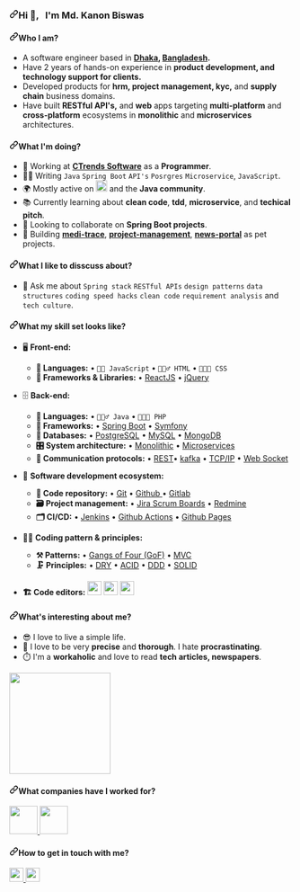 <!-- ### Hi there 👋 -->

<article class="markdown-body entry-content container-lg f5" itemprop="text"><h3 dir="auto"><a id="user-content-hi---im-al-amin-arif" class="anchor" aria-hidden="true" href="#hi---im-al-amin-arif"><svg class="octicon octicon-link" viewBox="0 0 16 16" version="1.1" width="16" height="16" aria-hidden="true"><path d="m7.775 3.275 1.25-1.25a3.5 3.5 0 1 1 4.95 4.95l-2.5 2.5a3.5 3.5 0 0 1-4.95 0 .751.751 0 0 1 .018-1.042.751.751 0 0 1 1.042-.018 1.998 1.998 0 0 0 2.83 0l2.5-2.5a2.002 2.002 0 0 0-2.83-2.83l-1.25 1.25a.751.751 0 0 1-1.042-.018.751.751 0 0 1-.018-1.042Zm-4.69 9.64a1.998 1.998 0 0 0 2.83 0l1.25-1.25a.751.751 0 0 1 1.042.018.751.751 0 0 1 .018 1.042l-1.25 1.25a3.5 3.5 0 1 1-4.95-4.95l2.5-2.5a3.5 3.5 0 0 1 4.95 0 .751.751 0 0 1-.018 1.042.751.751 0 0 1-1.042.018 1.998 1.998 0 0 0-2.83 0l-2.5 2.5a1.998 1.998 0 0 0 0 2.83Z"></path></svg></a>Hi <g-emoji class="g-emoji" alias="wave" fallback-src="https://github.githubassets.com/images/icons/emoji/unicode/1f44b.png">👋</g-emoji>, &nbsp; I'm Md. Kanon Biswas</h3>

<h4 dir="auto"><a id="user-content-who-i-am" class="anchor" aria-hidden="true" href="#who-i-am"><svg class="octicon octicon-link" viewBox="0 0 16 16" version="1.1" width="16" height="16" aria-hidden="true"><path d="m7.775 3.275 1.25-1.25a3.5 3.5 0 1 1 4.95 4.95l-2.5 2.5a3.5 3.5 0 0 1-4.95 0 .751.751 0 0 1 .018-1.042.751.751 0 0 1 1.042-.018 1.998 1.998 0 0 0 2.83 0l2.5-2.5a2.002 2.002 0 0 0-2.83-2.83l-1.25 1.25a.751.751 0 0 1-1.042-.018.751.751 0 0 1-.018-1.042Zm-4.69 9.64a1.998 1.998 0 0 0 2.83 0l1.25-1.25a.751.751 0 0 1 1.042.018.751.751 0 0 1 .018 1.042l-1.25 1.25a3.5 3.5 0 1 1-4.95-4.95l2.5-2.5a3.5 3.5 0 0 1 4.95 0 .751.751 0 0 1-.018 1.042.751.751 0 0 1-1.042.018 1.998 1.998 0 0 0-2.83 0l-2.5 2.5a1.998 1.998 0 0 0 0 2.83Z"></path></svg></a>Who I am?</h4>
<ul dir="auto">
<li>A software engineer based in <strong><a href="https://en.wikipedia.org/wiki/Dhaka" rel="nofollow">Dhaka</a>, <a href="https://en.wikipedia.org/wiki/Bangladesh" rel="nofollow">Bangladesh</a>.</strong></li>
<li>Have 2 years of hands-on experience in <strong>product development, and technology support for clients.</strong></li>
<li>Developed products for <strong>hrm, project management, kyc,</strong> and <strong>supply chain</strong> business domains.</li>
<li>Have built <strong>RESTful API's,</strong> and <strong>web</strong> apps targeting <strong>multi-platform</strong> and <strong>cross-platform</strong> ecosystems in <strong>monolithic</strong> and <strong>microservices</strong> architectures.</li>
</ul>
<h4 dir="auto"><a id="user-content-what-im-doing" class="anchor" aria-hidden="true" href="#what-im-doing"><svg class="octicon octicon-link" viewBox="0 0 16 16" version="1.1" width="16" height="16" aria-hidden="true"><path d="m7.775 3.275 1.25-1.25a3.5 3.5 0 1 1 4.95 4.95l-2.5 2.5a3.5 3.5 0 0 1-4.95 0 .751.751 0 0 1 .018-1.042.751.751 0 0 1 1.042-.018 1.998 1.998 0 0 0 2.83 0l2.5-2.5a2.002 2.002 0 0 0-2.83-2.83l-1.25 1.25a.751.751 0 0 1-1.042-.018.751.751 0 0 1-.018-1.042Zm-4.69 9.64a1.998 1.998 0 0 0 2.83 0l1.25-1.25a.751.751 0 0 1 1.042.018.751.751 0 0 1 .018 1.042l-1.25 1.25a3.5 3.5 0 1 1-4.95-4.95l2.5-2.5a3.5 3.5 0 0 1 4.95 0 .751.751 0 0 1-.018 1.042.751.751 0 0 1-1.042.018 1.998 1.998 0 0 0-2.83 0l-2.5 2.5a1.998 1.998 0 0 0 0 2.83Z"></path></svg></a>What I'm doing?</h4>
<ul dir="auto">
<li><g-emoji class="g-emoji" alias="office" fallback-src="https://github.githubassets.com/images/icons/emoji/unicode/1f3e2.png">🏢</g-emoji> Working at <strong><a href="https://www.ctrends-software.com/" rel="nofollow">CTrends Software</a></strong> as a <strong>Programmer</strong>.</li>
<li><g-emoji class="g-emoji" alias="man_technologist" fallback-src="https://github.githubassets.com/images/icons/emoji/unicode/1f468-1f4bb.png">👨&zwj;💻</g-emoji> Writing <code>Java</code> <code>Spring Boot</code> <code>API's</code> <code>Posrgres</code> <code>Microservice</code>, <code>JavaScript</code>.</li>
<li><g-emoji class="g-emoji" alias="earth_africa" fallback-src="https://github.githubassets.com/images/icons/emoji/unicode/1f30d.png">🌍</g-emoji> Mostly active on <a href="https://www.linkedin.com/in/kanonbiswas/" rel="nofollow"><img src="https://camo.githubusercontent.com/8c244a7a7b8a6e767d241c9a6c5e1b5e13ea693770c52bbc3fe564ba4044a4c9/68747470733a2f2f63646e2d69636f6e732d706e672e666c617469636f6e2e636f6d2f3531322f3137342f3137343835372e706e67" height="20" data-canonical-src="https://cdn-icons-png.flaticon.com/512/174/174857.png" style="max-width: 100%;"></a> and the <strong>Java community</strong>.</li>
<li><g-emoji class="g-emoji" alias="books" fallback-src="https://github.githubassets.com/images/icons/emoji/unicode/1f4da.png">📚</g-emoji> Currently learning about <strong>clean code</strong>, <strong>tdd</strong>, <strong>microservice</strong>, and <strong>techical pitch</strong>.</li>
<li><g-emoji class="g-emoji" alias="dancers" fallback-src="https://github.githubassets.com/images/icons/emoji/unicode/1f46f.png">👯</g-emoji> Looking to collaborate on <strong>Spring Boot projects</strong>.</li>
<li><g-emoji class="g-emoji" alias="smiling_face_with_three_hearts" fallback-src="https://github.githubassets.com/images/icons/emoji/unicode/1f970.png">🥰</g-emoji> Building <strong><a href="https://github.com/amin-arif/medi-trace">medi-trace</a></strong>, <strong><a href="https://github.com/amin-arif/project-management">project-management</a></strong>, <strong><a href="https://github.com/amin-arif/News-Portal">news-portal</a></strong> as pet projects.</li>
</ul>
<h4 dir="auto"><a id="user-content-what-i-like-to-disscuss-about" class="anchor" aria-hidden="true" href="#what-i-like-to-disscuss-about"><svg class="octicon octicon-link" viewBox="0 0 16 16" version="1.1" width="16" height="16" aria-hidden="true"><path d="m7.775 3.275 1.25-1.25a3.5 3.5 0 1 1 4.95 4.95l-2.5 2.5a3.5 3.5 0 0 1-4.95 0 .751.751 0 0 1 .018-1.042.751.751 0 0 1 1.042-.018 1.998 1.998 0 0 0 2.83 0l2.5-2.5a2.002 2.002 0 0 0-2.83-2.83l-1.25 1.25a.751.751 0 0 1-1.042-.018.751.751 0 0 1-.018-1.042Zm-4.69 9.64a1.998 1.998 0 0 0 2.83 0l1.25-1.25a.751.751 0 0 1 1.042.018.751.751 0 0 1 .018 1.042l-1.25 1.25a3.5 3.5 0 1 1-4.95-4.95l2.5-2.5a3.5 3.5 0 0 1 4.95 0 .751.751 0 0 1-.018 1.042.751.751 0 0 1-1.042.018 1.998 1.998 0 0 0-2.83 0l-2.5 2.5a1.998 1.998 0 0 0 0 2.83Z"></path></svg></a>What I like to disscuss about?</h4>
<ul dir="auto">
<li><g-emoji class="g-emoji" alias="speech_balloon" fallback-src="https://github.githubassets.com/images/icons/emoji/unicode/1f4ac.png">💬</g-emoji> Ask me about <code>Spring stack</code> <code>RESTful APIs</code> <code>design patterns</code> <code>data structures</code> <code>coding speed hacks</code> <code>clean code</code> <code>requirement analysis</code> and <code>tech culture</code>.</li>
</ul>
<h4 dir="auto"><a id="user-content-what-my-skill-set-looks-like" class="anchor" aria-hidden="true" href="#what-my-skill-set-looks-like"><svg class="octicon octicon-link" viewBox="0 0 16 16" version="1.1" width="16" height="16" aria-hidden="true"><path d="m7.775 3.275 1.25-1.25a3.5 3.5 0 1 1 4.95 4.95l-2.5 2.5a3.5 3.5 0 0 1-4.95 0 .751.751 0 0 1 .018-1.042.751.751 0 0 1 1.042-.018 1.998 1.998 0 0 0 2.83 0l2.5-2.5a2.002 2.002 0 0 0-2.83-2.83l-1.25 1.25a.751.751 0 0 1-1.042-.018.751.751 0 0 1-.018-1.042Zm-4.69 9.64a1.998 1.998 0 0 0 2.83 0l1.25-1.25a.751.751 0 0 1 1.042.018.751.751 0 0 1 .018 1.042l-1.25 1.25a3.5 3.5 0 1 1-4.95-4.95l2.5-2.5a3.5 3.5 0 0 1 4.95 0 .751.751 0 0 1-.018 1.042.751.751 0 0 1-1.042.018 1.998 1.998 0 0 0-2.83 0l-2.5 2.5a1.998 1.998 0 0 0 0 2.83Z"></path></svg></a>What my skill set looks like?</h4>
<ul dir="auto">
<li>
<p dir="auto"><g-emoji class="g-emoji" alias="desktop_computer" fallback-src="https://github.githubassets.com/images/icons/emoji/unicode/1f5a5.png">🖥</g-emoji> <strong>Front-end:</strong></p>
<ul dir="auto">
<li><strong><g-emoji class="g-emoji" alias="scroll" fallback-src="https://github.githubassets.com/images/icons/emoji/unicode/1f4dc.png">📜</g-emoji> Languages:</strong> • <code>🧙🏻 JavaScript</code> • <code>🧚🏻&zwj;♂️ HTML</code> • <code>👨🏻&zwj;🎨 CSS</code></li>
<li><strong><g-emoji class="g-emoji" alias="microscope" fallback-src="https://github.githubassets.com/images/icons/emoji/unicode/1f52c.png">🔬</g-emoji> Frameworks &amp; Libraries:</strong> • <a href="https://reactjs.org/" rel="nofollow">ReactJS</a> • <a href="https://jquery.com/" rel="nofollow">jQuery</a></li>
</ul>
</li>
<li>
<p dir="auto"><g-emoji class="g-emoji" alias="file_cabinet" fallback-src="https://github.githubassets.com/images/icons/emoji/unicode/1f5c4.png">🗄️</g-emoji> <strong>Back-end:</strong></p>
<ul dir="auto">
<li><strong><g-emoji class="g-emoji" alias="scroll" fallback-src="https://github.githubassets.com/images/icons/emoji/unicode/1f4dc.png">📜</g-emoji> Languages:</strong> • <code>🧙🏻&zwj;♂️ Java</code> • <code>👨🏻&zwj;🎨 PHP</code></li>
<li><strong><g-emoji class="g-emoji" alias="telescope" fallback-src="https://github.githubassets.com/images/icons/emoji/unicode/1f52d.png">🔭</g-emoji> Frameworks:</strong> • <a href="https://spring.io/" rel="nofollow">Spring Boot</a> • <a href="https://symfony.com/" rel="nofollow">Symfony</a></li>
<li><strong><g-emoji class="g-emoji" alias="floppy_disk" fallback-src="https://github.githubassets.com/images/icons/emoji/unicode/1f4be.png">💾</g-emoji> Databases:</strong> • <a href="https://www.postgresql.org/" rel="nofollow">PostgreSQL</a> • <a href="https://www.mysql.com/" rel="nofollow">MySQL</a> • <a href="https://www.mongodb.com/" rel="nofollow">MongoDB</a></li>
<li><strong><g-emoji class="g-emoji" alias="control_knobs" fallback-src="https://github.githubassets.com/images/icons/emoji/unicode/1f39b.png">🎛</g-emoji> System architecture:</strong> • <a href="https://microservices.io/patterns/monolithic.html" rel="nofollow">Monolithic</a> • <a href="https://microservices.io/patterns/microservices.html" rel="nofollow">Microservices</a></li>
<li><strong><g-emoji class="g-emoji" alias="electric_plug" fallback-src="https://github.githubassets.com/images/icons/emoji/unicode/1f50c.png">🔌</g-emoji> Communication protocols:</strong> • <a href="https://docs.microsoft.com/en-us/azure/architecture/best-practices/api-design" rel="nofollow">REST</a>• <a href="https://kafka.apache.org/" rel="nofollow">kafka</a> • <a href="https://www.techtarget.com/searchnetworking/definition/TCP-IP" rel="nofollow">TCP/IP</a> • <a href="https://developer.mozilla.org/en-US/docs/Web/API/WebSockets_API" rel="nofollow">Web Socket</a></li>
</ul>
</li>
<li>
<p dir="auto"><g-emoji class="g-emoji" alias="ferris_wheel" fallback-src="https://github.githubassets.com/images/icons/emoji/unicode/1f3a1.png">🎡</g-emoji> <strong>Software development ecosystem:</strong></p>
<ul dir="auto">
<li><strong><g-emoji class="g-emoji" alias="file_folder" fallback-src="https://github.githubassets.com/images/icons/emoji/unicode/1f4c1.png">📁</g-emoji> Code repository:</strong> • <a href="https://git-scm.com/" rel="nofollow">Git</a> • <a href="https://github.com/">Github </a> • <a href="https://gitlab.com/" rel="nofollow">Gitlab</a></li>
<li><strong><g-emoji class="g-emoji" alias="card_file_box" fallback-src="https://github.githubassets.com/images/icons/emoji/unicode/1f5c3.png">🗃</g-emoji> Project management:</strong> • <a href="https://www.atlassian.com/software/jira/features/scrum-boards" rel="nofollow">Jira Scrum Boards</a> • <a href="https://www.redmine.org/" rel="nofollow">Redmine</a></li>
<li><strong><g-emoji class="g-emoji" alias="card_index_dividers" fallback-src="https://github.githubassets.com/images/icons/emoji/unicode/1f5c2.png">🗂</g-emoji> CI/CD:</strong> • <a href="https://www.jenkins.io/" rel="nofollow">Jenkins</a> • <a href="https://github.com/features/actions">Github Actions</a> • <a href="https://pages.github.com/">Github Pages</a></li>
</ul>
</li>
<li>
<p dir="auto"><g-emoji class="g-emoji" alias="mage_man" fallback-src="https://github.githubassets.com/images/icons/emoji/unicode/1f9d9-2642.png">🧙&zwj;♂️</g-emoji> <strong>Coding pattern &amp; principles:</strong></p>
<ul dir="auto">
<li><strong><g-emoji class="g-emoji" alias="hammer_and_pick" fallback-src="https://github.githubassets.com/images/icons/emoji/unicode/2692.png">⚒</g-emoji> Patterns:</strong>  • <a href="https://en.wikipedia.org/wiki/GOF" rel="nofollow">Gangs of Four (GoF)</a> • <a href="https://en.wikipedia.org/wiki/Model%E2%80%93view%E2%80%93controller" rel="nofollow">MVC</a></li>
<li><strong><g-emoji class="g-emoji" alias="clamp" fallback-src="https://github.githubassets.com/images/icons/emoji/unicode/1f5dc.png">🗜</g-emoji> Principles:</strong> • <a href="https://en.wikipedia.org/wiki/Don%27t_repeat_yourself#:~:text=%22Don%27t%20repeat%20yourself%22,data%20normalization%20to%20avoid%20redundancy." rel="nofollow">DRY</a> • <a href="https://en.wikipedia.org/wiki/ACID" rel="nofollow">ACID</a> • <a href="https://en.wikipedia.org/wiki/Domain-driven_design" rel="nofollow">DDD</a> • <a href="https://www.digitalocean.com/community/conceptual_articles/s-o-l-i-d-the-first-five-principles-of-object-oriented-design" rel="nofollow">SOLID</a></li>
</ul>
</li>
<li>
<p dir="auto"><strong><g-emoji class="g-emoji" alias="building_construction" fallback-src="https://github.githubassets.com/images/icons/emoji/unicode/1f3d7.png">🏗️</g-emoji> Code editors:</strong>
<a href="https://www.jetbrains.com/idea/" rel="nofollow"><img src="https://camo.githubusercontent.com/6be47a62910e3b2ed002be2605a536856a34d68f35122735362225471a767077/68747470733a2f2f75706c6f61642e77696b696d656469612e6f72672f77696b6970656469612f636f6d6d6f6e732f7468756d622f392f39632f496e74656c6c694a5f494445415f49636f6e2e7376672f3132303070782d496e74656c6c694a5f494445415f49636f6e2e7376672e706e67" height="25" data-canonical-src="https://upload.wikimedia.org/wikipedia/commons/thumb/9/9c/IntelliJ_IDEA_Icon.svg/1200px-IntelliJ_IDEA_Icon.svg.png" style="max-width: 100%;"></a> <a href="https://spring.io/tools" rel="nofollow"><img src="https://camo.githubusercontent.com/34fc03c799b663b52afb89793b09add0f721dcd98524c2c90ab3f3d957548418/68747470733a2f2f656e637279707465642d74626e302e677374617469632e636f6d2f696d616765733f713d74626e3a414e6439476354396a442d397832476b686c6f394162696a5136396474783065434e6f4873514a33724d537349474d2673" height="25" data-canonical-src="https://encrypted-tbn0.gstatic.com/images?q=tbn:ANd9GcT9jD-9x2Gkhlo9AbijQ69dtx0eCNoHsQJ3rMSsIGM&amp;s" style="max-width: 100%;"></a> <a href="https://code.visualstudio.com/" rel="nofollow"> <img src="https://camo.githubusercontent.com/fcf99314359197fcf465a772a43b32b0fa50b74dea7c03decd466df187ff423c/68747470733a2f2f7365656b6c6f676f2e636f6d2f696d616765732f562f76697375616c2d73747564696f2d636f64652d6c6f676f2d343439443731393434462d7365656b6c6f676f2e636f6d2e706e67" height="25" data-canonical-src="https://seeklogo.com/images/V/visual-studio-code-logo-449D71944F-seeklogo.com.png" style="max-width: 100%;"></a></p>
</li>
</ul>
<h4 dir="auto"><a id="user-content-whats-interesting-about-me" class="anchor" aria-hidden="true" href="#whats-interesting-about-me"><svg class="octicon octicon-link" viewBox="0 0 16 16" version="1.1" width="16" height="16" aria-hidden="true"><path d="m7.775 3.275 1.25-1.25a3.5 3.5 0 1 1 4.95 4.95l-2.5 2.5a3.5 3.5 0 0 1-4.95 0 .751.751 0 0 1 .018-1.042.751.751 0 0 1 1.042-.018 1.998 1.998 0 0 0 2.83 0l2.5-2.5a2.002 2.002 0 0 0-2.83-2.83l-1.25 1.25a.751.751 0 0 1-1.042-.018.751.751 0 0 1-.018-1.042Zm-4.69 9.64a1.998 1.998 0 0 0 2.83 0l1.25-1.25a.751.751 0 0 1 1.042.018.751.751 0 0 1 .018 1.042l-1.25 1.25a3.5 3.5 0 1 1-4.95-4.95l2.5-2.5a3.5 3.5 0 0 1 4.95 0 .751.751 0 0 1-.018 1.042.751.751 0 0 1-1.042.018 1.998 1.998 0 0 0-2.83 0l-2.5 2.5a1.998 1.998 0 0 0 0 2.83Z"></path></svg></a>What's interesting about me?</h4>
<ul dir="auto">
<li><g-emoji class="g-emoji" alias="sunglasses" fallback-src="https://github.githubassets.com/images/icons/emoji/unicode/1f60e.png">😎</g-emoji> I love to live a simple life.</li>
<li><g-emoji class="g-emoji" alias="monocle_face" fallback-src="https://github.githubassets.com/images/icons/emoji/unicode/1f9d0.png">🧐</g-emoji> I love to be very <strong>precise</strong> and <strong>thorough</strong>. I hate <strong>procrastinating</strong>.</li>
<li><g-emoji class="g-emoji" alias="stopwatch" fallback-src="https://github.githubassets.com/images/icons/emoji/unicode/23f1.png">⏱️</g-emoji> I'm a <strong>workaholic</strong> and love to read <strong>tech articles, newspapers</strong>.</li>
</ul>

<p dir="auto">
<a target="_blank" rel="noopener noreferrer nofollow" href="https://camo.githubusercontent.com/bf31152c35a08da30937767747b39099bfaffae6949d53d741880020acf556ce/68747470733a2f2f6769746875622d726561646d652d73746174732e76657263656c2e6170702f6170693f757365726e616d653d616d696e2d61726966">
<!--   <img height="180em" src="https://camo.githubusercontent.com/bf31152c35a08da30937767747b39099bfaffae6949d53d741880020acf556ce/68747470733a2f2f6769746875622d726561646d652d73746174732e76657263656c2e6170702f6170693f757365726e616d653d616d696e2d61726966" data-canonical-src="https://github-readme-stats.vercel.app/api?username=amin-arif" style="max-width: 100%;"> -->
  
  </a> 
<a target="_blank" rel="noopener noreferrer nofollow" href="https://camo.githubusercontent.com/56b033b8a32b50432d16e0284d86a8c2aa9abdfd098175862024b8d5f9c3a9b4/68747470733a2f2f6769746875622d726561646d652d73746174732e76657263656c2e6170702f6170692f746f702d6c616e67732f3f757365726e616d653d616d696e2d61726966"><img height="180em" src="https://camo.githubusercontent.com/56b033b8a32b50432d16e0284d86a8c2aa9abdfd098175862024b8d5f9c3a9b4/68747470733a2f2f6769746875622d726561646d652d73746174732e76657263656c2e6170702f6170692f746f702d6c616e67732f3f757365726e616d653d616d696e2d61726966" data-canonical-src="https://github-readme-stats.vercel.app/api/top-langs/?username=amin-arif" style="max-width: 100%;"></a>
</p>
<h4 dir="auto"><a id="user-content-what-companies-have-i-worked-for" class="anchor" aria-hidden="true" href="#what-companies-have-i-worked-for"><svg class="octicon octicon-link" viewBox="0 0 16 16" version="1.1" width="16" height="16" aria-hidden="true"><path d="m7.775 3.275 1.25-1.25a3.5 3.5 0 1 1 4.95 4.95l-2.5 2.5a3.5 3.5 0 0 1-4.95 0 .751.751 0 0 1 .018-1.042.751.751 0 0 1 1.042-.018 1.998 1.998 0 0 0 2.83 0l2.5-2.5a2.002 2.002 0 0 0-2.83-2.83l-1.25 1.25a.751.751 0 0 1-1.042-.018.751.751 0 0 1-.018-1.042Zm-4.69 9.64a1.998 1.998 0 0 0 2.83 0l1.25-1.25a.751.751 0 0 1 1.042.018.751.751 0 0 1 .018 1.042l-1.25 1.25a3.5 3.5 0 1 1-4.95-4.95l2.5-2.5a3.5 3.5 0 0 1 4.95 0 .751.751 0 0 1-.018 1.042.751.751 0 0 1-1.042.018 1.998 1.998 0 0 0-2.83 0l-2.5 2.5a1.998 1.998 0 0 0 0 2.83Z"></path></svg></a>What companies have I worked for?</h4>
<p dir="auto">
  <a href="https://www.ctrends-software.com/" rel="nofollow">
    <img src="https://camo.githubusercontent.com/8b4d3a10055a952c4905790c37833567b4b4d0fc2bdb3d34d630af40189d4c7a/68747470733a2f2f7777772e637472656e64732d736f6674776172652e636f6d2f7265736f75726365732f696d616765732f437472656e64732d6c6f676f2e737667" height="50" data-canonical-src="https://www.ctrends-software.com/resources/images/Ctrends-logo.svg" style="max-width: 100%;">
    </a> 
  <a href="http://www.devnetlimited.com/" rel="nofollow">
    <img src="https://camo.githubusercontent.com/75f3bceecff8d1220ddf67da630bcc9da7aaf2f7951e45cecb2ad9aa25d974c4/68747470733a2f2f6d656469612e6c6963646e2e636f6d2f646d732f696d6167652f433531304241514571775277567250746146772f636f6d70616e792d6c6f676f5f3230305f3230302f302f313532343634393638363332383f653d3136383631383234303026763d6265746126743d49516b584c456c7435504d70333768556c6970574d78557332627871776b47796f5f456a4744415a725738" height="50" data-canonical-src="https://media.licdn.com/dms/image/C510BAQEqwRwVrPtaFw/company-logo_200_200/0/1524649686328?e=1686182400&amp;v=beta&amp;t=IQkXLElt5PMp37hUlipWMxUs2bxqwkGyo_EjGDAZrW8" style="max-width: 100%;">
  </a>
</p>
<h4 dir="auto"><a id="user-content-how-to-get-in-touch-with-me" class="anchor" aria-hidden="true" href="#how-to-get-in-touch-with-me"><svg class="octicon octicon-link" viewBox="0 0 16 16" version="1.1" width="16" height="16" aria-hidden="true"><path d="m7.775 3.275 1.25-1.25a3.5 3.5 0 1 1 4.95 4.95l-2.5 2.5a3.5 3.5 0 0 1-4.95 0 .751.751 0 0 1 .018-1.042.751.751 0 0 1 1.042-.018 1.998 1.998 0 0 0 2.83 0l2.5-2.5a2.002 2.002 0 0 0-2.83-2.83l-1.25 1.25a.751.751 0 0 1-1.042-.018.751.751 0 0 1-.018-1.042Zm-4.69 9.64a1.998 1.998 0 0 0 2.83 0l1.25-1.25a.751.751 0 0 1 1.042.018.751.751 0 0 1 .018 1.042l-1.25 1.25a3.5 3.5 0 1 1-4.95-4.95l2.5-2.5a3.5 3.5 0 0 1 4.95 0 .751.751 0 0 1-.018 1.042.751.751 0 0 1-1.042.018 1.998 1.998 0 0 0-2.83 0l-2.5 2.5a1.998 1.998 0 0 0 0 2.83Z"></path></svg></a>How to get in touch with me?</h4>
<p dir="auto">

<a href="https://www.linkedin.com/in/kanonbiswas" rel="nofollow">
  <img src="https://camo.githubusercontent.com/a493f6833f99fb3c85788d6d9305e6b7a42b838e5ee5d138fd9a8214a7e77472/68747470733a2f2f696d672e736869656c64732e696f2f62616467652f6c696e6b6564696e2d2532333030373742352e7376673f267374796c653d666f722d7468652d6261646765266c6f676f3d6c696e6b6564696e266c6f676f436f6c6f723d7768697465" height="25" data-canonical-src="https://img.shields.io/badge/linkedin-%230077B5.svg?&amp;style=for-the-badge&amp;logo=linkedin&amp;logoColor=white" style="max-width: 100%;"> 
</a> 

<a href="mailto:aminarif.cs@gmail.com">
  <img src="https://camo.githubusercontent.com/571384769c09e0c66b45e39b5be70f68f552db3e2b2311bc2064f0d4a9f5983b/68747470733a2f2f696d672e736869656c64732e696f2f62616467652f476d61696c2d4431343833363f7374796c653d666f722d7468652d6261646765266c6f676f3d676d61696c266c6f676f436f6c6f723d7768697465" height="25" data-canonical-src="https://img.shields.io/badge/Gmail-D14836?style=for-the-badge&amp;logo=gmail&amp;logoColor=white" style="max-width: 100%;">
</a>
</p>
</article>
